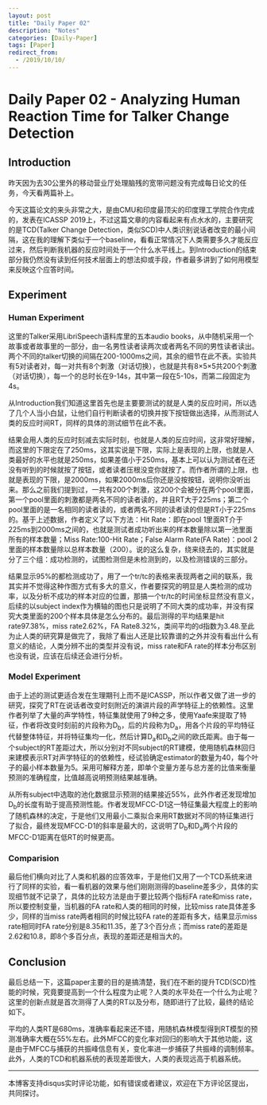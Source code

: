 ```yaml
---
layout: post
title: "Daily Paper 02"
description: "Notes"
categories: [Daily-Paper]
tags: [Paper]
redirect_from:
  - /2019/10/10/
---
```


# Daily Paper 02 - Analyzing Human Reaction Time for Talker Change Detection  

## Introduction  

昨天因为去30公里外的移动营业厅处理脑残的宽带问题没有完成每日论文的任务，今天看两篇补上。  

今天这篇论文的来头非常之大，是由CMU和印度最顶尖的印度理工学院合作完成的，发表在ICASSP 2019上，不过这篇文章的内容看起来有点水水的，主要研究的是TCD(Talker Change Detection，类似SCD)中人类识别说话者改变的最小间隔，这在我的理解下类似于一个baseline，看看正常情况下人类需要多久才能反应过来，然后判断我机器的反应时间处于一个什么水平线上。到Introduction的结束部分我仍然没有读到任何技术层面上的想法抑或手段，作者最多讲到了如何用模型来反映这个应答时间。  

## Experiment  

### Human Experiment  

这里的Talker采用LibriSpeech语料库里的五本audio books，从中随机采用一个故事或者故事里的一部分，由一名男性读者读两次或者两名不同的男性读者读出。两个不同的talker切换的间隔在200-1000ms之间，其余的细节在此不表。实验共有5对读者对，每一对共有8个刺激（对话切换），也就是共有8×5×5共200个刺激（对话切换），每一个的总时长在9-14s，其中第一段在5-10s，而第二段固定为4s。  

从Introduction我们知道这里首先也是主要要测试的就是人类的反应时间，所以选了几个人当小白鼠，让他们自行判断读者的切换并按下按钮做出选择，从而测试人类的反应时间RT，同样的具体的测试细节在此不表。  

结果会用人类的反应时刻减去实际时刻，也就是人类的反应时间，这非常好理解，而这里的下限定在了250ms，这其实说是下限，实际上是表现的上限，也就是人类最好的水平也就是250ms，如果差值小于250ms，基本上可以认为测试者在还没有听到的时候就按了按钮，或者读者压根没变你就按了。而作者所谓的上限，也就是表现的下限，是2000ms，如果2000ms后你还是没按按钮，说明你没听出来。那么之前我们提到过，一共有200个刺激，这200个会被分在两个pool里面，第一个pool里面的刺激都是两名不同的读者读的，并且RT大于225ms；第二个pool里面的是一名相同的读者读的，或者两名不同的读者读的但是RT小于225ms的。基于上述数据，作者定义了以下方法：Hit Rate：即在pool 1里面RT介于225ms到2000ms之间的，也就是测试者成功听出来的样本数量除以第一池里面所有的样本数量；Miss Rate:100-Hit Rate；False Alarm Rate(FA Rate)：pool 2里面的样本数量除以总样本数量（200）。说的这么复杂，绕来绕去的，其实就是分了三个组：成功检测的，试图检测但是未检测到的，以及检测错误的三部分。  

结果显示95%的都检测成功了，用了一个tr/tc的表格来表现两者之间的联系，我其实并不觉得这种作图方式有多大的意义，作者要探究的明显是人类检测的成功率，以及分析不成功的样本对应的位置，那搞一个tr/tc的时间坐标显然没有意义，后续的以subject index作为横轴的图也只是说明了不同大类的成功率，并没有探究大类里面的200个样本具体是怎么分布的。最后测得的平均结果是hit rate97.38%，miss rate2.62%，FA Rate8.32%，类间平均的d指数为3.48.至此为止人类的研究算是做完了，我除了看出人还是比较靠谱的之外并没有看出什么有意义的结论，人类分辨不出的类型并没有说，miss rate和FA rate的样本分布区别也没有说，应该在后续还会进行分析。  

### Model Experiment  

由于上述的测试更适合发在生理期刊上而不是ICASSP，所以作者又做了进一步的研究，探究了RT在说话者改变时刻附近的演讲片段的声学特征上的依赖性。这里作者列举了大量的声学特性，特征集就使用了9种之多，使用Yaafe来提取了特征，作者将改变时刻前的片段称为D<sub>b</sub>，后的片段称为D<sub>a</sub>，用各个片段的平均特征代替整体特征，并将特征集均一化，然后计算D<sub>a</sub>和D<sub>b</sub>之间的欧氏距离。由于每一个subject的RT差距过大，所以分别对不同subject的RT建模，使用随机森林回归来建模表示RT对声学特征的的依赖性，经试验确定estimator的数量为40，每个叶子的最小样本数量为5。采用可解释方差，即单个变量方差与总方差的比值来衡量预测的准确程度，比值越高说明预测结果越准确。  

从所有subject中选取的池化数据显示预测的结果接近55%，此外作者还发现增加D<sub>b</sub>的长度有助于提高预测性能。作者发现MFCC-D1这一特征集最大程度上的影响了随机森林的决定，于是他们又用最小二乘拟合来用RT数据对不同的特征集进行了拟合，最终发现MFCC-D1的斜率是最大的，这说明了D<sub>b</sub>和D<sub>a</sub>两个片段的MFCC-D1距离在低RT的时候更高。  

### Comparision  

最后他们横向对比了人类和机器的应答效率，于是他们又用了一个TCD系统来进行了同样的实验，看一看机器的效果与他们刚刚测得的baseline差多少，具体的实现细节就不记录了，具体的比较方法是由于要比较两个指标FA rate和miss rate，所以要控制变量，当机器的FA rate和人类的相同的时候，比较miss rate具体差多少，同样的当miss rate两者相同的时候比较FA rate的差距有多大，结果显示miss rate相同时FA rate分别是8.35和11.35，差了3个百分点；而miss rate的差距是2.62和10.8，即8个多百分点，表现的差距还是相当大的。  

## Conclusion  

最后总结一下，这篇paper主要的目的是搞清楚，我们在不断的提升TCD(SCD)性能的时候，究竟要提高到一个什么程度为止呢？人类的水平处在一个什么为止呢？这里的创新点就是首次测得了人类的RT以及分布，随即进行了比较，最终的结论如下。  

平均的人类RT是680ms，准确率看起来还不错，用随机森林模型得到RT模型的预测准确率大概在55%左右。此外MFCC的变化率对回归的影响大于其他功能，这是由于MFCC与捕获的共振峰信息有关，变化率进一步捕获了共振峰的调制频率。此外，人类的TCD和机器系统的表现差距很大，人类的表现远高于机器系统。  

---
本博客支持disqus实时评论功能，如有错误或者建议，欢迎在下方评论区提出，共同探讨。  
